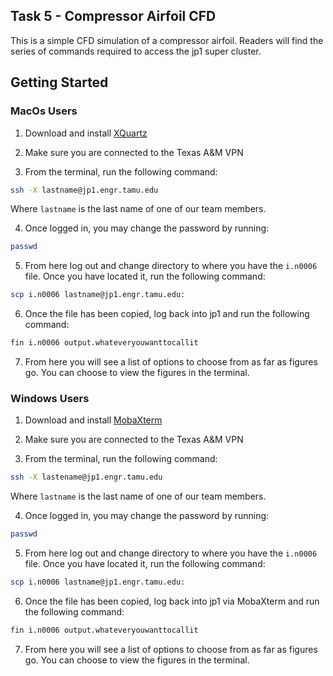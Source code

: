 ## Task 5 - Compressor Airfoil CFD 

This is a simple CFD simulation of a compressor airfoil. Readers will find the series of commands required to access the jp1 super cluster. 

## Getting Started

### MacOs Users

1. Download and install [XQuartz](https://www.xquartz.org/)

2. Make sure you are connected to the Texas A&M VPN

3. From the terminal, run the following command:

``` bash
ssh -X lastname@jp1.engr.tamu.edu
```
Where `lastname` is the last name of one of our team members.

4. Once logged in, you may change the password by running:

``` bash
passwd
```

5. From here log out and change directory to where you have the `i.n0006` file. Once you have located it, run the following command:

``` bash
scp i.n0006 lastname@jp1.engr.tamu.edu: 
```

6. Once the file has been copied, log back into jp1 and run the following command:

``` bash
fin i.n0006 output.whateveryouwanttocallit
```

7. From here you will see a list of options to choose from as far as figures go. You can choose to view the figures in the terminal.

### Windows Users

1. Download and install [MobaXterm](https://mobaxterm.mobatek.net/)

2. Make sure you are connected to the Texas A&M VPN

3. From the terminal, run the following command:

``` bash
ssh -X lastename@jp1.engr.tamu.edu
```
Where `lastname` is the last name of one of our team members.

4. Once logged in, you may change the password by running:

``` bash
passwd
```

5. From here log out and change directory to where you have the `i.n0006` file. Once you have located it, run the following command:

``` bash
scp i.n0006 lastname@jp1.engr.tamu.edu: 
```

6. Once the file has been copied, log back into jp1 via MobaXterm and run the following command:

``` bash
fin i.n0006 output.whateveryouwanttocallit
```

7. From here you will see a list of options to choose from as far as figures go. You can choose to view the figures in the terminal.

